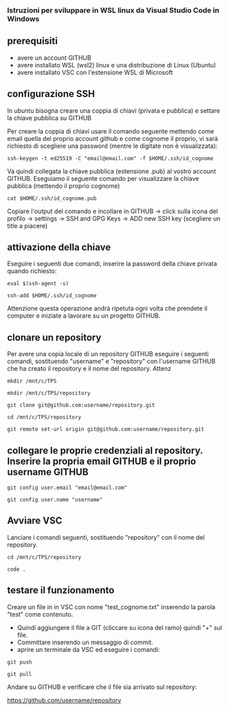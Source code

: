 ### Istruzioni per sviluppare in WSL linux da Visual Studio Code in Windows

## prerequisiti

- avere un account GITHUB
- avere installato WSL (wsl2) linux e una distribuzione di Linux (Ubuntu)
- avere installato VSC con l'estensione WSL di Microsoft


## configurazione SSH

In ubuntu bisogna creare una coppia di chiavi (privata e pubblica) e settare la chiave pubblica su GITHUB

Per creare la coppia di chiavi usare il comando seguente mettendo come email quella del proprio account github e come cognome il proprio, vi sarà richiesto di scegliere una password (mentre le digitate non è visualizzata):

```shell
ssh-keygen -t ed25519 -C "email@email.com" -f $HOME/.ssh/id_cognome
```

Va quindi collegata la chiave pubblica (estensione .pub) al vostro account GITHUB. 
Eseguiamo il seguente comando per visualizzare la chiave pubblica (mettendo il proprio cognome)

```shell
cat $HOME/.ssh/id_cognome.pub
```

Copiare l'output del comando e incollare in GITHUB -> click sulla icona del profilo -> settings -> SSH and GPG Keys -> ADD new SSH key  (scegliere un title a piacere)


## attivazione della chiave


Eseguire i seguenti due comandi, inserire la password della chiave privata quando richiesto:


```shell
eval $(ssh-agent -s)
```

```shell
ssh-add $HOME/.ssh/id_cognome
```

Attenzione questa operazione andrà ripetuta ogni volta che prendete il computer e iniziate a lavorare su un progetto GITHUB.

## clonare un repository

Per avere una copia locale di un repository GITHUB eseguire i seguenti comandi, sostituendo "username" e "repository" con l'username GITHUB che ha creato il repository e il nome del repository. Attenz

```shell
mkdir /mnt/c/TPS
```

```shell
mkdir /mnt/c/TPS/repository
```

```shell
git clone git@github.com:username/repository.git 
```

```shell
cd /mnt/c/TPS/repository
```

```shell
git remote set-url origin git@github.com:username/repository.git
```

## collegare le proprie credenziali al repository. Inserire la propria email GITHUB e il proprio username GITHUB

```shell
git config user.email "email@email.com"
```

```shell
git config user.name "username"
```

## Avviare VSC

Lanciare i comandi seguenti, sostituendo "repository" con il nome del repository.

```shell
cd /mnt/c/TPS/repository
```

```shell
code .
```


## testare il funzionamento

Creare un file in in VSC con nome "test_cognome.txt" inserendo la parola "test" come contenuto.

- Quindi aggiungere il file a GIT (cliccare su icona del ramo) quindi "+" sul file.
- Committare inserendo un messaggio di commit.
- aprire un terminale da VSC ed eseguire i comandi:

```shell
git push
```

```shell
git pull
```

Andare su GITHUB e verificare che il file sia arrivato sul repository:

https://github.com/username/repository
